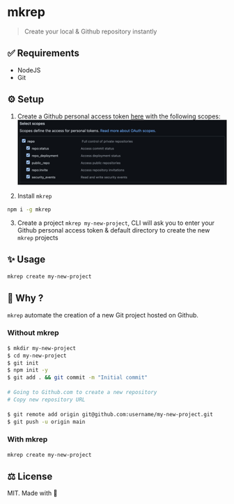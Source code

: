 # mkrep

> Create your local & Github repository instantly

## ✅ Requirements

- NodeJS
- Git

## ⚙️ Setup

1. Create a Github personal access token [here](https://github.com/settings/tokens) with the following scopes: <img src=".github/token-scopes.png" />

2. Install `mkrep`

```sh
npm i -g mkrep
```

3. Create a project `mkrep my-new-project`, CLI will ask you to enter your Github personal access token & default directory to create the new `mkrep` projects

## ✨ Usage

```sh
mkrep create my-new-project
```

## 🤔 Why ?

`mkrep` automate the creation of a new Git project hosted on Github.

### Without mkrep

```sh
$ mkdir my-new-project
$ cd my-new-project
$ git init
$ npm init -y
$ git add . && git commit -m "Initial commit"

# Going to Github.com to create a new repository
# Copy new repository URL

$ git remote add origin git@github.com:username/my-new-project.git
$ git push -u origin main
```

### With mkrep

```sh
mkrep create my-new-project
```

## ⚖️ License

MIT. Made with 💖
